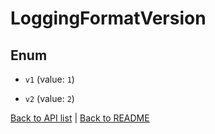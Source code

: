 # LoggingFormatVersion

## Enum


* `v1` (value: `1`)

* `v2` (value: `2`)


[Back to API list](../README.md#documentation-for-api-endpoints) | [Back to README](../README.md)

